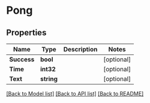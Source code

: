 # Pong

## Properties
Name | Type | Description | Notes
------------ | ------------- | ------------- | -------------
**Success** | **bool** |  | [optional] 
**Time** | **int32** |  | [optional] 
**Text** | **string** |  | [optional] 

[[Back to Model list]](../README.md#documentation-for-models) [[Back to API list]](../README.md#documentation-for-api-endpoints) [[Back to README]](../README.md)


